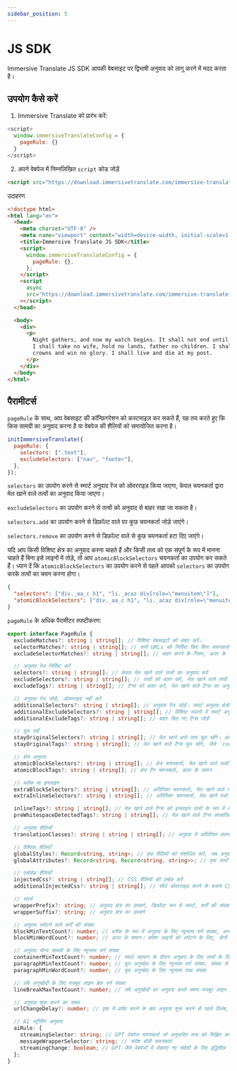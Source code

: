 ```yaml
---
sidebar_position: 5
---
```


# JS SDK

Immersive Translate JS SDK आपकी वेबसाइट पर द्विभाषी अनुवाद को लागू करने में मदद करता है।

## उपयोग कैसे करें

1. Immersive Translate को प्रारंभ करें:

```js
<script>
  window.immersiveTranslateConfig = {
    pageRule: {}
  }
</script>
```

2. अपने वेबपेज में निम्नलिखित `script` कोड जोड़ें

```html
<script src="https://download.immersivetranslate.com/immersive-translate-sdk-latest.js"></script>
```

उदाहरण

```html
<!doctype html>
<html lang="en">
  <head>
    <meta charset="UTF-8" />
    <meta name="viewport" content="width=device-width, initial-scale=1.0" />
    <title>Immersive Translate JS SDK</title>
    <script>
      window.immersiveTranslateConfig = {
        pageRule: {},
      };
    </script>
    <script
      async
      src="https://download.immersivetranslate.com/immersive-translate-sdk-latest.js"
    ></script>
  </head>

  <body>
    <div>
      <p>
        Night gathers, and now my watch begins. It shall not end until my death.
        I shall take no wife, hold no lands, father no children. I shall wear no
        crowns and win no glory. I shall live and die at my post.
      </p>
    </div>
  </body>
</html>
```

## पैरामीटर्स

`pageRule` के साथ, आप वेबसाइट की कॉन्फ़िगरेशन को कस्टमाइज़ कर सकते हैं, यह तय करते हुए कि किस सामग्री का अनुवाद करना है या वेबपेज की शैलियों को समायोजित करना है।

```js
initImmersiveTranslate({
  pageRule: {
    selectors: [".text"],
    excludeSelectors: ["nav", "footer"],
  },
});
```

`selectors` का उपयोग करने से स्मार्ट अनुवाद रेंज को ओवरराइड किया जाएगा, केवल चयनकर्ता द्वारा मेल खाने वाले तत्वों का अनुवाद किया जाएगा।

`excludeSelectors` का उपयोग करने से तत्वों को अनुवाद से बाहर रखा जा सकता है।

`selectors.add` का उपयोग करने से डिफ़ॉल्ट वाले पर कुछ चयनकर्ता जोड़े जाएंगे।

`selectors.remove` का उपयोग करने से डिफ़ॉल्ट वाले से कुछ चयनकर्ता हटा दिए जाएंगे।

यदि आप किसी विशिष्ट क्षेत्र का अनुवाद करना चाहते हैं और किसी तत्व को एक संपूर्ण के रूप में मानना चाहते हैं बिना इसे लाइनों में तोड़े, तो आप `atomicBlockSelectors` चयनकर्ता का उपयोग कर सकते हैं। ध्यान दें कि `atomicBlockSelectors` का उपयोग करने से पहले आपको `selectors` का उपयोग करके तत्वों का चयन करना होगा।

```json
{
  "selectors": ["div._aa_c h1", "li._acaz div[role=\"menuitem\"]"],
  "atomicBlockSelectors": ["div._aa_c h1", "li._acaz div[role=\"menuitem\"]"]
}
```

`pageRule` के अधिक पैरामीटर स्पष्टीकरण:

```typescript
export interface PageRule {
  excludeMatches?: string | string[]; // विशिष्ट वेबसाइटों को बाहर करें।
  selectorMatches?: string | string[]; // सभी URLs को निर्दिष्ट किए बिना चयनकर्ताओं का उपयोग करके मेल खाएं
  excludeSelectorMatches?: string | string[]; // बाहर करने के नियम, ऊपर के समान।

  // अनुवाद रेंज निर्दिष्ट करें
  selectors?: string | string[]; // केवल मेल खाने वाले तत्वों का अनुवाद करें
  excludeSelectors?: string | string[]; // तत्वों को बाहर करें, मेल खाने वाले तत्वों का अनुवाद न करें
  excludeTags?: string | string[]; // टैग्स को बाहर करें, मेल खाने वाले टैग्स का अनुवाद न करें

  // अनुवाद रेंज जोड़ें, ओवरराइड नहीं करें
  additionalSelectors?: string | string[]; // अनुवाद रेंज जोड़ें। स्मार्ट अनुवाद क्षेत्रों में अनुवाद स्थान जोड़ें।
  additionalExcludeSelectors?: string | string[]; // विशिष्ट स्थानों में स्मार्ट अनुवाद को रोकने के लिए बाहर किए गए तत्व जोड़ें।
  additionalExcludeTags?: string | string[]; // बाहर किए गए टैग्स जोड़ें

  // मूल रखें
  stayOriginalSelectors?: string | string[]; // मेल खाने वाले तत्व मूल रहेंगे। आमतौर पर फोरम वेबसाइटों पर टैग्स के लिए उपयोग किया जाता है।
  stayOriginalTags?: string | string[]; // मेल खाने वाले टैग्स मूल रहेंगे, जैसे `code`

  // क्षेत्र अनुवाद
  atomicBlockSelectors?: string | string[]; // क्षेत्र चयनकर्ता, मेल खाने वाले तत्वों को एक संपूर्ण के रूप में माना जाएगा, खंडों में अनुवाद नहीं किया जाएगा
  atomicBlockTags?: string | string[]; // क्षेत्र टैग चयनकर्ता, ऊपर के समान

  // ब्लॉक या इनलाइन
  extraBlockSelectors?: string | string[]; // अतिरिक्त चयनकर्ता, मेल खाने वाले तत्वों को ब्लॉक तत्वों के रूप में माना जाएगा, एक लाइन पर कब्जा करेंगे।
  extraInlineSelectors?: string | string[]; // अतिरिक्त चयनकर्ता, मेल खाने वाले तत्वों को इनलाइन तत्वों के रूप में माना जाएगा।

  inlineTags?: string | string[]; // मेल खाने वाले टैग्स को इनलाइन तत्वों के रूप में माना जाएगा
  preWhitespaceDetectedTags?: string | string[]; // मेल खाने वाले टैग्स स्वचालित रूप से लाइनों को लपेटेंगे

  // अनुवाद शैलियाँ
  translationClasses?: string | string | string[]; // अनुवाद में अतिरिक्त क्लासेस जोड़ें

  // वैश्विक शैलियाँ
  globalStyles?: Record<string, string>; // पृष्ठ शैलियों को संशोधित करें, जब अनुवाद पृष्ठ विकार का कारण बनता है तो उपयोगी।
  globalAttributes?: Record<string, Record<string, string>>; // पृष्ठ तत्वों के गुणों को संशोधित करें

  // एम्बेडेड शैलियाँ
  injectedCss?: string | string[]; // CSS शैलियों को एम्बेड करें
  additionalInjectedCss?: string | string[]; // सीधे ओवरराइड करने के बजाय CSS शैलियों को जोड़ें।

  // संदर्भ
  wrapperPrefix?: string; // अनुवाद क्षेत्र का उपसर्ग, डिफ़ॉल्ट रूप से स्मार्ट, वर्णों की संख्या के आधार पर लाइनों को लपेटने का निर्णय करता है।
  wrapperSuffix?: string; // अनुवाद क्षेत्र का उपसर्ग

  // अनुवाद लपेटने वाले वर्णों की संख्या
  blockMinTextCount?: number; // ब्लॉक के रूप में अनुवाद के लिए न्यूनतम वर्ण संख्या, अन्यथा, अनुवाद एक इनलाइन तत्व होगा।
  blockMinWordCount?: number; // ऊपर के समान। हमेशा लाइनों को लपेटने के लिए, दोनों को 0 पर सेट करें।

  // अनुवाद योग्य सामग्री के लिए न्यूनतम वर्ण संख्या
  containerMinTextCount?: number; // स्मार्ट पहचान के दौरान अनुवाद के लिए तत्वों के लिए न्यूनतम वर्ण संख्या, डिफ़ॉल्ट रूप से 18
  paragraphMinTextCount?: number; // मूल अनुच्छेद के लिए न्यूनतम वर्ण संख्या, संख्या से अधिक सामग्री का अनुवाद किया जाएगा
  paragraphMinWordCount?: number; // मूल अनुच्छेद के लिए न्यूनतम शब्द संख्या

  // लंबे अनुच्छेदों के लिए मजबूर लाइन ब्रेक वर्ण संख्या
  lineBreakMaxTextCount?: number; // लंबे अनुच्छेदों का अनुवाद करते समय मजबूर लाइन ब्रेक के लिए अधिकतम वर्ण संख्या।

  // अनुवाद शुरू करने का समय
  urlChangeDelay?: number; // पृष्ठ में प्रवेश करने के बाद अनुवाद शुरू करने से पहले विलंब, मिलीसेकंड में। डिफ़ॉल्ट रूप से 250ms है ताकि वेबपेज प्रारंभिककरण की प्रतीक्षा की जा सके।

  // AI स्ट्रीमिंग अनुवाद
  aiRule: {
    streamingSelector: string; // GPT वेबपेज चयनकर्ता जो अनुवादित तत्व को चिह्नित करता है
    messageWrapperSelector: string; // संदेश बॉडी चयनकर्ता
    streamingChange: boolean; // GPT-जैसे वेबपेजों में दोहराए गए संदेशों के लिए वृद्धिशील या पूर्ण अद्यतन। GPT वृद्धिशील है
  };
}
```
